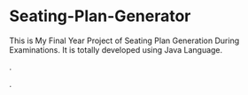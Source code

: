 # Seating-Plan-Generator

This is My Final Year Project of Seating Plan Generation During Examinations. It is totally developed using Java Language.












.






























































































































































































































.







































